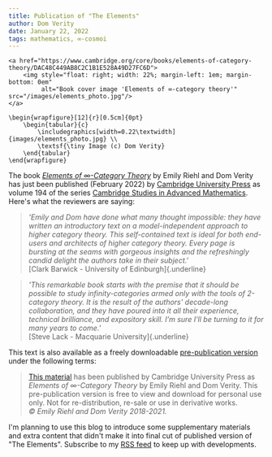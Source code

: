 ```yaml
---
title: Publication of "The Elements"
author: Dom Verity
date: January 22, 2022
tags: mathematics, ∞-cosmoi
---
```


```{=html}
<a href="https://www.cambridge.org/core/books/elements-of-category-theory/DAC48C449AB8C2C1B1E528A49D27FC6D">
    <img style="float: right; width: 22%; margin-left: 1em; margin-bottom: 0em"
         alt="Book cover image 'Elements of ∞-category theory'" src="/images/elements_photo.jpg"/>
</a>
```

```{=latex}
\begin{wrapfigure}[12]{r}[0.5cm]{0pt}
    \begin{tabular}{c}
        \includegraphics[width=0.22\textwidth]{images/elements_photo.jpg} \\
        \textsf{\tiny Image (c) Dom Verity}
    \end{tabular}
\end{wrapfigure}
```

The book [*Elements of ∞-Category Theory*](https://www.cambridge.org/core/books/elements-of-category-theory/DAC48C449AB8C2C1B1E528A49D27FC6D) by Emily Riehl and Dom Verity has just been published (February 2022) by [Cambridge University Press](https://www.cambridge.org) as volume 194 of the series [Cambridge Studies in Advanced Mathematics](https://www.cambridge.org/core/series/cambridge-studies-in-advanced-mathematics/0A5F361E5A5E9D3EFE58F53613C0D307). Here's what the reviewers are saying:

> *'Emily and Dom have done what many thought impossible: they have written an introductory text on a model-independent approach to higher category theory. This self-contained text is ideal for both end-users and architects of higher category theory. Every page is bursting at the seams with gorgeous insights and the refreshingly candid delight the authors take in their subject.'*\
> [Clark Barwick - University of Edinburgh]{.underline}

<!--more-->

> *'This remarkable book starts with the premise that it should be possible to study infinity-categories armed only with the tools of 2-category theory. It is the result of the authors' decade-long collaboration, and they have poured into it all their experience, technical brilliance, and expository skill. I’m sure I’ll be turning to it for many years to come.'*\
> [Steve Lack - Macquarie University]{.underline}

This text is also available as a freely downloadable [pre-publication version](https://emilyriehl.github.io/files/elements.pdf) under the following terms:

> [This material](https://emilyriehl.github.io/files/elements.pdf) has been published by Cambridge University Press as *Elements of ∞-Category Theory* by Emily Riehl and Dom Verity. This pre-publication version is free to view and download for personal use only. Not for re-distribution, re-sale or use in derivative works.\
> *© Emily Riehl and Dom Verity 2018-2021.*

I'm planning to use this blog to introduce some supplementary materials and extra content that didn't make it into final cut of published version of "The Elements". Subscribe to my [RSS feed](/rss.xml) to keep up with developments.
